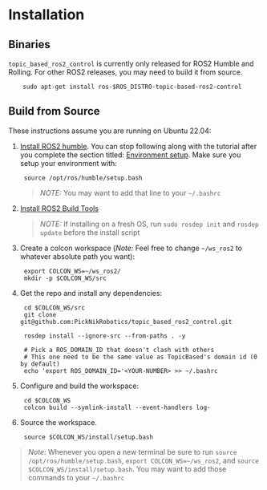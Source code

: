 # Installation

## Binaries

`topic_based_ros2_control` is currently only released for ROS2 Humble and Rolling. For other ROS2 releases, you may need to build it from source.

        sudo apt-get install ros-$ROS_DISTRO-topic-based-ros2-control

## Build from Source

These instructions assume you are running on Ubuntu 22.04:

1. [Install ROS2 humble](https://docs.ros.org/en/humble/Installation/Ubuntu-Install-Debians.html). You can stop following along with the tutorial after you complete the section titled: [Environment setup](https://docs.ros.org/en/humble/Installation/Ubuntu-Install-Debians.html#environment-setup). Make sure you setup your environment with:

        source /opt/ros/humble/setup.bash

   > *NOTE:* You may want to add that line to your `~/.bashrc`

2. [Install ROS2 Build Tools](https://docs.ros.org/en/humble/Installation/Ubuntu-Development-Setup.html#install-development-tools-and-ros-tools)

   > *NOTE:* If installing on a fresh OS, run `sudo rosdep init` and `rosdep update` before the install script

3. Create a colcon workspace (*Note:* Feel free to change `~/ws_ros2` to whatever absolute path you want):

        export COLCON_WS=~/ws_ros2/
        mkdir -p $COLCON_WS/src

4. Get the repo and install any dependencies:

        cd $COLCON_WS/src
        git clone git@github.com:PickNikRobotics/topic_based_ros2_control.git

        rosdep install --ignore-src --from-paths . -y

        # Pick a ROS_DOMAIN_ID that doesn't clash with others
        # This one need to be the same value as TopicBased's domain id (0 by default)
        echo 'export ROS_DOMAIN_ID='<YOUR-NUMBER> >> ~/.bashrc

5. Configure and build the workspace:

        cd $COLCON_WS
        colcon build --symlink-install --event-handlers log-

8. Source the workspace.

        source $COLCON_WS/install/setup.bash

> *Note*: Whenever you open a new terminal be sure to run `source /opt/ros/humble/setup.bash`, `export COLCON_WS=~/ws_ros2`, and `source $COLCON_WS/install/setup.bash`. You may want to add those commands to your `~/.bashrc`
